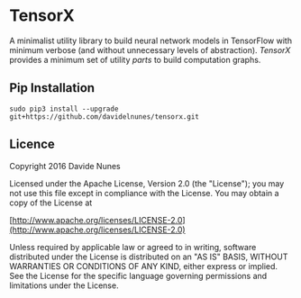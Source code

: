 TensorX
=======

A minimalist utility library to build neural network models in TensorFlow with minimum verbose (and without unnecessary 
levels of abstraction). _TensorX_ provides a minimum set of utility _parts_ to build computation graphs.

## Pip Installation
```
sudo pip3 install --upgrade git+https://github.com/davidelnunes/tensorx.git
```

## Licence
Copyright 2016 Davide Nunes

Licensed under the Apache License, Version 2.0 (the "License");
you may not use this file except in compliance with the License.
You may obtain a copy of the License at

[http://www.apache.org/licenses/LICENSE-2.0](http://www.apache.org/licenses/LICENSE-2.0)

Unless required by applicable law or agreed to in writing, software
distributed under the License is distributed on an "AS IS" BASIS,
WITHOUT WARRANTIES OR CONDITIONS OF ANY KIND, either express or implied.
See the License for the specific language governing permissions and
limitations under the License.

